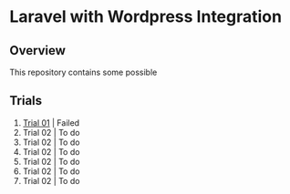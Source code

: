 # Laravel with Wordpress Integration

## Overview

This repository contains some possible

## Trials

1. [Trial 01](trial-01) | Failed
2. Trial 02 | To do
3. Trial 02 | To do
4. Trial 02 | To do
5. Trial 02 | To do
6. Trial 02 | To do
7. Trial 02 | To do
